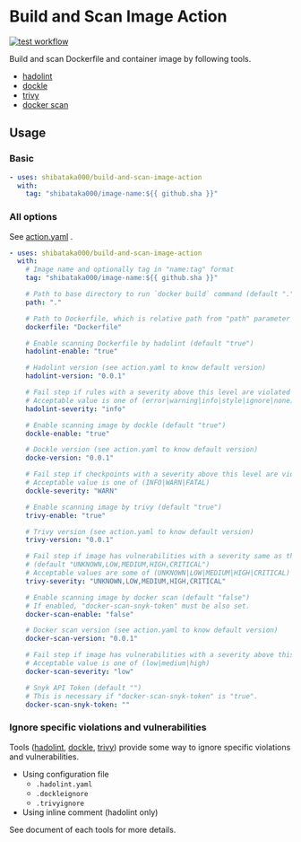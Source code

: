 # Build and Scan Image Action

[![test workflow](https://github.com/shibataka000/build-and-scan-image-action/actions/workflows/test.yaml/badge.svg)](https://github.com/shibataka000/build-and-scan-image-action/actions/workflows/test.yaml)

Build and scan Dockerfile and container image by following tools.

- [hadolint](https://github.com/hadolint/hadolint)
- [dockle](https://github.com/goodwithtech/dockle)
- [trivy](https://github.com/aquasecurity/trivy)
- [docker scan](https://github.com/docker/scan-cli-plugin)

## Usage

### Basic

```yaml
- uses: shibataka000/build-and-scan-image-action
  with:
    tag: "shibataka000/image-name:${{ github.sha }}"
```

### All options

See [action.yaml](./action.yaml) .

```yaml
- uses: shibataka000/build-and-scan-image-action
  with:
    # Image name and optionally tag in "name:tag" format
    tag: "shibataka000/image-name:${{ github.sha }}"

    # Path to base directory to run `docker build` command (default ".")
    path: "."

    # Path to Dockerfile, which is relative path from "path" parameter (default "Dockerfile")
    dockerfile: "Dockerfile"

    # Enable scanning Dockerfile by hadolint (default "true")
    hadolint-enable: "true"

    # Hadolint version (see action.yaml to know default version)
    hadolint-version: "0.0.1"

    # Fail step if rules with a severity above this level are violated (default "info")
    # Acceptable value is one of (error|warning|info|style|ignore|none)
    hadolint-severity: "info"

    # Enable scanning image by dockle (default "true")
    dockle-enable: "true"

    # Dockle version (see action.yaml to know default version)
    docke-version: "0.0.1"

    # Fail step if checkpoints with a severity above this level are violated (default "WARN")
    # Acceptable value is one of (INFO|WARN|FATAL)
    dockle-severity: "WARN"

    # Enable scanning image by trivy (default "true")
    trivy-enable: "true"

    # Trivy version (see action.yaml to know default version)
    trivy-version: "0.0.1"

    # Fail step if image has vulnerabilities with a severity same as this level
    # (default "UNKNOWN,LOW,MEDIUM,HIGH,CRITICAL")
    # Acceptable values are some of (UNKNOWN|LOW|MEDIUM|HIGH|CRITICAL)
    trivy-severity: "UNKNOWN,LOW,MEDIUM,HIGH,CRITICAL"

    # Enable scanning image by docker scan (default "false")
    # If enabled, "docker-scan-snyk-token" must be also set. 
    docker-scan-enable: "false"

    # Docker scan version (see action.yaml to know default version)
    docker-scan-version: "0.0.1"

    # Fail step if image has vulnerabilities with a severity above this level exist (default "low")
    # Acceptable value is one of (low|medium|high)
    docker-scan-severity: "low"

    # Snyk API Token (default "")
    # This is necessary if "docker-scan-snyk-token" is "true".
    docker-scan-snyk-token: ""
```

### Ignore specific violations and vulnerabilities
Tools ([hadolint](https://github.com/hadolint/hadolint), [dockle](https://github.com/goodwithtech/dockle), [trivy](https://github.com/aquasecurity/trivy)) provide some way to ignore specific violations and vulnerabilities.

- Using configuration file
    - `.hadolint.yaml`
    - `.dockleignore`
    - `.trivyignore`
- Using inline comment (hadolint only)

See document of each tools for more details.
